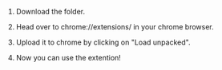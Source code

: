 1. Download the folder.

2. Head over to chrome://extensions/ in your chrome browser. 

3. Upload it to chrome by clicking on "Load unpacked".

4. Now you can use the extention!
